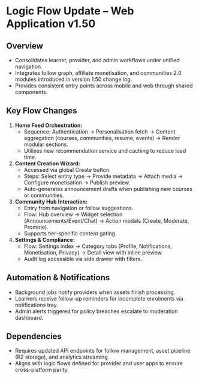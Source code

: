 # Logic Flow Update – Web Application v1.50

## Overview
- Consolidates learner, provider, and admin workflows under unified navigation.
- Integrates follow graph, affiliate monetisation, and communities 2.0 modules introduced in version 1.50 change log.
- Provides consistent entry points across mobile and web through shared components.

## Key Flow Changes
1. **Home Feed Orchestration:**
   - Sequence: Authentication → Personalisation fetch → Content aggregation (courses, communities, resume, events) → Render modular sections.
   - Utilises new recommendation service and caching to reduce load time.
2. **Content Creation Wizard:**
   - Accessed via global Create button.
   - Steps: Select entity type → Provide metadata → Attach media → Configure monetisation → Publish preview.
   - Auto-generates announcement drafts when publishing new courses or communities.
3. **Community Hub Interaction:**
   - Entry from navigation or follow suggestions.
   - Flow: Hub overview → Widget selection (Announcements/Event/Chat) → Action modals (Create, Moderate, Promote).
   - Supports tier-specific content gating.
4. **Settings & Compliance:**
   - Flow: Settings index → Category tabs (Profile, Notifications, Monetisation, Privacy) → Detail view with inline preview.
   - Audit log accessible via side drawer with filters.

## Automation & Notifications
- Background jobs notify providers when assets finish processing.
- Learners receive follow-up reminders for incomplete enrolments via notifications tray.
- Admin alerts triggered for policy breaches escalate to moderation dashboard.

## Dependencies
- Requires updated API endpoints for follow management, asset pipeline (R2 storage), and analytics streaming.
- Aligns with logic flows defined for provider and user apps to ensure cross-platform parity.
